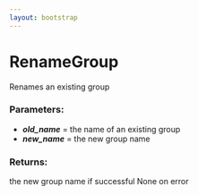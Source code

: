 ```yaml
---
layout: bootstrap
---
```


# RenameGroup

Renames an existing group
          

### Parameters:

- ***old_name*** = the name of an existing group
- ***new_name*** = the new group name
        

### Returns:


the new group name if successful
None on error
        


